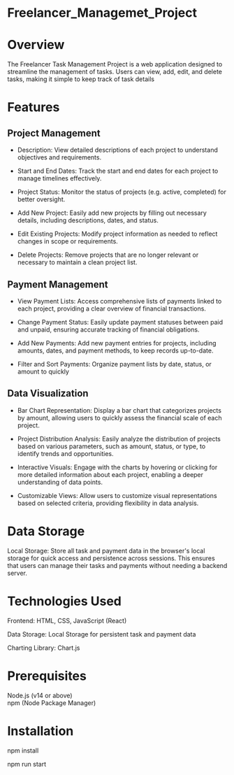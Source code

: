# Freelancer_Managemet_Project

# Overview
The Freelancer Task Management Project is a web application designed to streamline the management of tasks. Users can view, add, edit, and delete tasks, making it simple to keep track of task details

# Features
## Project Management
  - Description: View detailed descriptions of each project to understand objectives and requirements.

  - Start and End Dates: Track the start and end dates for each project to manage timelines effectively.

  - Project Status: Monitor the status of projects (e.g. active, completed) for better oversight.

  - Add New Project: Easily add new projects by filling out necessary details, including descriptions, dates, and status.

  - Edit Existing Projects: Modify project information as needed to reflect changes in scope or requirements.

  - Delete Projects: Remove projects that are no longer relevant or necessary to maintain a clean project list.

## Payment Management
   - View Payment Lists: Access comprehensive lists of payments linked to each project, providing a clear overview of financial transactions.

  - Change Payment Status: Easily update payment statuses between paid and unpaid, ensuring accurate tracking of financial obligations.

  - Add New Payments: Add new payment entries for projects, including amounts, dates, and payment methods, to keep records up-to-date.

  - Filter and Sort Payments: Organize payment lists by date, status, or amount to quickly

## Data Visualization

  - Bar Chart Representation: Display a bar chart that categorizes projects by amount, allowing users to quickly assess the financial scale of each project.

  - Project Distribution Analysis: Easily analyze the distribution of projects based on various parameters, such as amount, status, or type, to identify trends and opportunities.

  - Interactive Visuals: Engage with the charts by hovering or clicking for more detailed information about each project, enabling a deeper understanding of data points.

  - Customizable Views: Allow users to customize visual representations based on selected criteria, providing flexibility in data analysis.

# Data Storage
Local Storage: Store all task and payment data in the browser's local storage for quick access and persistence across sessions. This ensures that users can manage their tasks and payments without needing a 
backend server.

# Technologies Used
Frontend: HTML, CSS, JavaScript (React)

Data Storage: Local Storage for persistent task and payment data

Charting Library: Chart.js

# Prerequisites

Node.js (v14 or above)  
npm (Node Package Manager)

# Installation

npm install

npm run start
